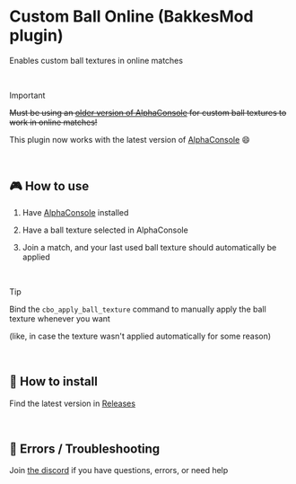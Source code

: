 # Custom Ball Online (BakkesMod plugin)
Enables custom ball textures in online matches

<br>

>[!IMPORTANT]
>~~Must be using an [older version of AlphaConsole](./AC%20stuff/AlphaConsole.md) for custom ball textures to work in online matches!~~
>
>This plugin now works with the latest version of [AlphaConsole](https://bakkesplugins.com/plugins/view/108) 😄

<br>

## 🎮 How to use

1. Have [AlphaConsole](https://bakkesplugins.com/plugins/view/108) installed

2. Have a ball texture selected in AlphaConsole
   
3. Join a match, and your last used ball texture should automatically be applied

<br>

>[!TIP]
>Bind the `cbo_apply_ball_texture` command to manually apply the ball texture whenever you want
>
>(like, in case the texture wasn't applied automatically for some reason)

<br>

## 🔧 How to install

Find the latest version in [Releases](https://github.com/smallest-cock/Custom-Ball-Online/releases)

<br>

## 🚧 Errors / Troubleshooting

Join [the discord](https://discord.gg/tHZFsMsvDU) if you have questions, errors, or need help
